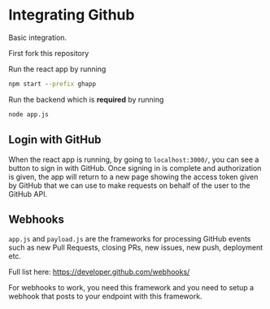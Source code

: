 # Integrating Github

Basic integration.

First fork this repository

Run the react app by running

```cmd
npm start --prefix ghapp
```

Run the backend which is **required** by running

```cmd
node app.js
```



## Login with GitHub

When the react app is running, by going to `localhost:3000/`, you can see a button to sign in with GitHub. Once signing in is complete and authorization is given, the app will return to a new page showing the access token given by GitHub that we can use to make requests on behalf of the user to the GitHub API.

## Webhooks

`app.js` and `payload.js` are the frameworks for processing GitHub events such as new Pull Requests, closing PRs, new issues, new push, deployment etc.

Full list here: https://developer.github.com/webhooks/

For webhooks to work, you need this framework and you need to setup a webhook that posts to your endpoint with this framework.

